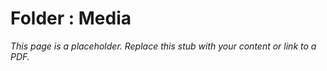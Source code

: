#    Folder : Media

_This page is a placeholder. Replace this stub with your content or link to a PDF._
